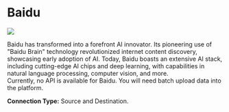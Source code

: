 # Baidu

![](https://lh7-us.googleusercontent.com/Qrkzaff3LZcQO9d748MWUWJ-49LkbUmpifHJu1F6pXexKLqIghMhLx5VLAUGvz301cT6UA8PnXakn5gEtCaY4-9bt2VDECnB-B9dXIwBNFXxR6ZcY2Hfh7sRnoA2rNityAyIS5gSZlCltG6qrx8K3w)

Baidu has transformed into a forefront AI innovator. Its pioneering use of "Baidu Brain" technology revolutionized internet content discovery, showcasing early adoption of AI. Today, Baidu boasts an extensive AI stack, including cutting-edge AI chips and deep learning, with capabilities in natural language processing, computer vision, and more.\
Currently, no API is available for Baidu. You will need batch upload data into the platform.

**Connection Type:** Source and Destination.

